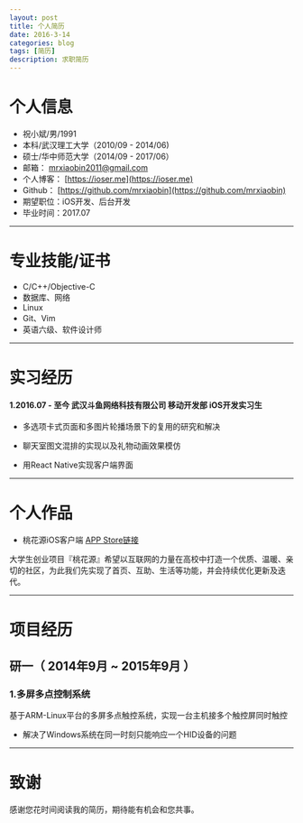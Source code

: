 ```yaml
---
layout: post
title: 个人简历
date: 2016-3-14
categories: blog
tags: [简历]
description: 求职简历
---
```


# 个人信息

 - 祝小斌/男/1991 
 - 本科/武汉理工大学（2010/09 - 2014/06)
 - 硕士/华中师范大学（2014/09 - 2017/06）
 - 邮箱： [mrxiaobin2011@gmail.com](mrxiaobin2011@gmail.com)
 - 个人博客： [https://ioser.me](https://ioser.me) 
 - Github： [https://github.com/mrxiaobin](https://github.com/mrxiaobin)
 - 期望职位：iOS开发、后台开发 
 - 毕业时间：2017.07
 
---

# 专业技能/证书

 - C/C++/Objective-C
 - 数据库、网络
 - Linux
 - Git、Vim
 - 英语六级、软件设计师
 
---

# 实习经历

#### 1.2016.07 - 至今  武汉斗鱼网络科技有限公司  移动开发部 iOS开发实习生

 - 多选项卡式页面和多图片轮播场景下的复用的研究和解决
 
 - 聊天室图文混排的实现以及礼物动画效果模仿
 
 - 用React Native实现客户端界面

---

# 个人作品

 - 桃花源iOS客户端 [APP Store链接](https://itunes.apple.com/us/app/tao-hua-yuan-aipolis/id1078083319?l=zh&ls=1&mt=8)

 大学生创业项目『桃花源』希望以互联网的力量在高校中打造一个优质、温暖、亲切的社区，为此我们先实现了首页、互助、生活等功能，并会持续优化更新及迭代。

---

# 项目经历

## 研一（ 2014年9月 ~ 2015年9月 ）

### 1.多屏多点控制系统 
 基于ARM-Linux平台的多屏多点触控系统，实现一台主机接多个触控屏同时触控 
 - 解决了Windows系统在同一时刻只能响应一个HID设备的问题

---

# 致谢
感谢您花时间阅读我的简历，期待能有机会和您共事。
